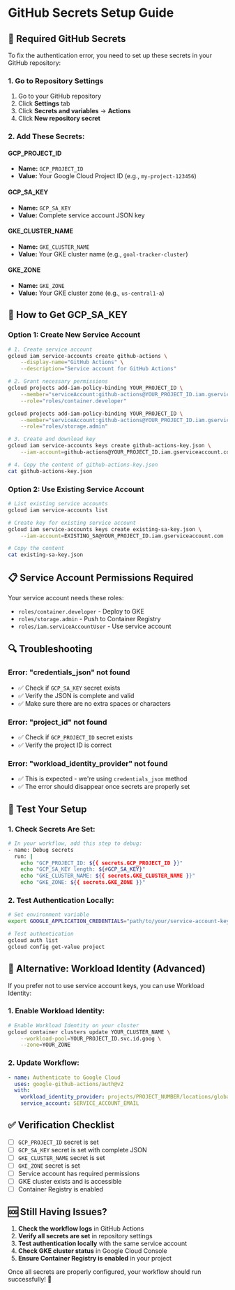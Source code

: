 # GitHub Secrets Setup Guide

## 🔐 Required GitHub Secrets

To fix the authentication error, you need to set up these secrets in your GitHub repository:

### **1. Go to Repository Settings**
1. Go to your GitHub repository
2. Click **Settings** tab
3. Click **Secrets and variables** → **Actions**
4. Click **New repository secret**

### **2. Add These Secrets:**

#### **GCP_PROJECT_ID**
- **Name:** `GCP_PROJECT_ID`
- **Value:** Your Google Cloud Project ID (e.g., `my-project-123456`)

#### **GCP_SA_KEY**
- **Name:** `GCP_SA_KEY`
- **Value:** Complete service account JSON key

#### **GKE_CLUSTER_NAME**
- **Name:** `GKE_CLUSTER_NAME`
- **Value:** Your GKE cluster name (e.g., `goal-tracker-cluster`)

#### **GKE_ZONE**
- **Name:** `GKE_ZONE`
- **Value:** Your GKE cluster zone (e.g., `us-central1-a`)

## 🔑 How to Get GCP_SA_KEY

### **Option 1: Create New Service Account**
```bash
# 1. Create service account
gcloud iam service-accounts create github-actions \
    --display-name="GitHub Actions" \
    --description="Service account for GitHub Actions"

# 2. Grant necessary permissions
gcloud projects add-iam-policy-binding YOUR_PROJECT_ID \
    --member="serviceAccount:github-actions@YOUR_PROJECT_ID.iam.gserviceaccount.com" \
    --role="roles/container.developer"

gcloud projects add-iam-policy-binding YOUR_PROJECT_ID \
    --member="serviceAccount:github-actions@YOUR_PROJECT_ID.iam.gserviceaccount.com" \
    --role="roles/storage.admin"

# 3. Create and download key
gcloud iam service-accounts keys create github-actions-key.json \
    --iam-account=github-actions@YOUR_PROJECT_ID.iam.gserviceaccount.com

# 4. Copy the content of github-actions-key.json
cat github-actions-key.json
```

### **Option 2: Use Existing Service Account**
```bash
# List existing service accounts
gcloud iam service-accounts list

# Create key for existing service account
gcloud iam service-accounts keys create existing-sa-key.json \
    --iam-account=EXISTING_SA@YOUR_PROJECT_ID.iam.gserviceaccount.com

# Copy the content
cat existing-sa-key.json
```

## 📋 Service Account Permissions Required

Your service account needs these roles:
- `roles/container.developer` - Deploy to GKE
- `roles/storage.admin` - Push to Container Registry
- `roles/iam.serviceAccountUser` - Use service account

## 🔍 Troubleshooting

### **Error: "credentials_json" not found**
- ✅ Check if `GCP_SA_KEY` secret exists
- ✅ Verify the JSON is complete and valid
- ✅ Make sure there are no extra spaces or characters

### **Error: "project_id" not found**
- ✅ Check if `GCP_PROJECT_ID` secret exists
- ✅ Verify the project ID is correct

### **Error: "workload_identity_provider" not found**
- ✅ This is expected - we're using `credentials_json` method
- ✅ The error should disappear once secrets are properly set

## 🧪 Test Your Setup

### **1. Check Secrets Are Set:**
```bash
# In your workflow, add this step to debug:
- name: Debug secrets
  run: |
    echo "GCP_PROJECT_ID: ${{ secrets.GCP_PROJECT_ID }}"
    echo "GCP_SA_KEY length: ${#GCP_SA_KEY}"
    echo "GKE_CLUSTER_NAME: ${{ secrets.GKE_CLUSTER_NAME }}"
    echo "GKE_ZONE: ${{ secrets.GKE_ZONE }}"
```

### **2. Test Authentication Locally:**
```bash
# Set environment variable
export GOOGLE_APPLICATION_CREDENTIALS="path/to/your/service-account-key.json"

# Test authentication
gcloud auth list
gcloud config get-value project
```

## 🚀 Alternative: Workload Identity (Advanced)

If you prefer not to use service account keys, you can use Workload Identity:

### **1. Enable Workload Identity:**
```bash
# Enable Workload Identity on your cluster
gcloud container clusters update YOUR_CLUSTER_NAME \
    --workload-pool=YOUR_PROJECT_ID.svc.id.goog \
    --zone=YOUR_ZONE
```

### **2. Update Workflow:**
```yaml
- name: Authenticate to Google Cloud
  uses: google-github-actions/auth@v2
  with:
    workload_identity_provider: projects/PROJECT_NUMBER/locations/global/workloadIdentityPools/POOL_ID/providers/PROVIDER_ID
    service_account: SERVICE_ACCOUNT_EMAIL
```

## ✅ Verification Checklist

- [ ] `GCP_PROJECT_ID` secret is set
- [ ] `GCP_SA_KEY` secret is set with complete JSON
- [ ] `GKE_CLUSTER_NAME` secret is set
- [ ] `GKE_ZONE` secret is set
- [ ] Service account has required permissions
- [ ] GKE cluster exists and is accessible
- [ ] Container Registry is enabled

## 🆘 Still Having Issues?

1. **Check the workflow logs** in GitHub Actions
2. **Verify all secrets are set** in repository settings
3. **Test authentication locally** with the same service account
4. **Check GKE cluster status** in Google Cloud Console
5. **Ensure Container Registry is enabled** in your project

Once all secrets are properly configured, your workflow should run successfully! 🎉
